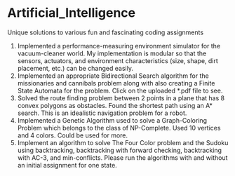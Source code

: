 # Artificial_Intelligence
Unique solutions to various fun and fascinating coding assignments
1. Implemented a performance-measuring environment simulator
for the vacuum-cleaner world. My implementation is modular
so that the sensors, actuators, and environment characteristics
(size, shape, dirt placement, etc.) can be changed easily.
2. Implemented an appropriate Bidirectional Search algorithm for 
the missionaries and cannibals problem along with also creating a 
Finite State Automata for the problem. Click on the uploaded *.pdf file to see.
3. Solved the route finding problem between 2 points in a plane that has 8 convex
polygons as obstacles. Found the shortest path using an A* search. This is an idealistic 
navigation problem for a robot.
4. Implemented a Genetic Algorithm used to solve a Graph-Coloring Problem which belongs to 
the class of NP-Complete. Used 10 vertices and 4 colors. Could be used for more. 
5. Implement an algorithm to solve The Four Color problem and the Sudoku using backtracking, backtracking with
forward checking, backtracking with AC-3, and min-conflicts.
Please run the algorithms with and without an initial assignment
for one state. 
